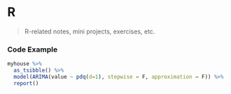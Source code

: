 # R
> R-related notes, mini projects, exercises, etc.

### Code Example
```R
myhouse %>%
  as_tsibble() %>%
  model(ARIMA(value ~ pdq(d=1), stepwise = F, approximation = F)) %>%
  report()
```
